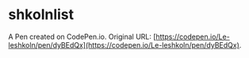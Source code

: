 # shkolnlist

A Pen created on CodePen.io. Original URL: [https://codepen.io/Le-leshkoln/pen/dyBEdQx](https://codepen.io/Le-leshkoln/pen/dyBEdQx).

